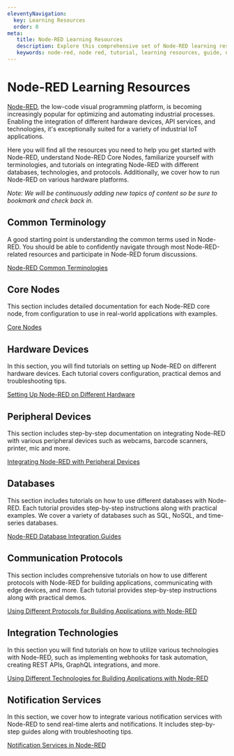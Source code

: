 ```yaml
---
eleventyNavigation:
  key: Learning Resources
  order: 0
meta:
   title: Node-RED Learning Resources
   description: Explore this comprehensive set of Node-RED learning resources, including how to set up Node-RED on various hardware platforms, its basic terminologies, integration of different databases, and more.
   keywords: node-red, node red, tutorial, learning resources, guide, node-red basics, node-red foundation. 
---
```


# Node-RED Learning Resources

[Node-RED](/node-red/), the low-code visual programming platform, is becoming increasingly popular for optimizing and automating industrial processes. Enabling the integration of different hardware devices, API services, and technologies, it's exceptionally suited for a variety of industrial IoT applications.

Here you will find all the resources you need to help you get started with Node-RED, understand Node-RED Core Nodes, familiarize yourself with terminologies, and tutorials on integrating Node-RED with different databases, technologies, and protocols. Additionally, we cover how to run Node-RED on various hardware platforms. 

*Note: We will be continuously adding new topics of content so be sure to bookmark and check back in.*

## Common Terminology

A good starting point is understanding the common terms used in Node-RED. You should be able to confidently navigate through most Node-RED-related resources and participate in Node-RED forum discussions.

[Node-RED Common Terminologies](/node-red/terminology/)

## Core Nodes

This section includes detailed documentation for each Node-RED core node, from configuration to use in real-world applications with examples.

[Core Nodes](/node-red/core-nodes/)

## Hardware Devices

In this section, you will find tutorials on setting up Node-RED on different hardware devices. Each tutorial covers configuration, practical demos and troubleshooting tips.

[Setting Up Node-RED on Different Hardware](/node-red/hardware/)

## Peripheral Devices

This section includes step-by-step documentation on integrating Node-RED with various peripheral devices such as webcams, barcode scanners, printer, mic and more.

[Integrating Node-RED with Peripheral Devices](/node-red/peripheral/)

## Databases

This section includes tutorials on how to use different databases with Node-RED. Each tutorial provides step-by-step instructions along with practical examples. We cover a variety of databases such as SQL, NoSQL, and time-series databases.

[Node-RED Database Integration Guides](/node-red/database/)

## Communication Protocols

This section includes comprehensive tutorials on how to use different protocols with Node-RED for building applications, communicating with edge devices, and more. Each tutorial provides step-by-step instructions along with practical demos.

[Using Different Protocols for Building Applications with Node-RED](/node-red/protocol/)

## Integration Technologies

In this section you will find tutorials on how to utilize various technologies with Node-RED, such as implementing webhooks for task automation, creating REST APIs, GraphQL integrations, and more.

[Using Different Technologies for Building Applications with Node-RED](/node-red/integration-technologies/)

## Notification Services

In this section, we cover how to integrate various notification services with Node-RED to send real-time alerts and notifications. It includes step-by-step guides along with troubleshooting tips.

[Notification Services in Node-RED](/node-red/notification/)
